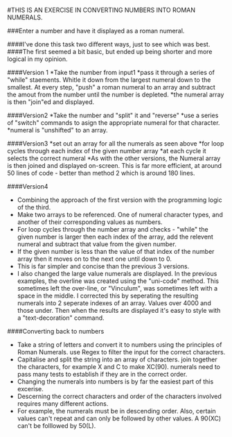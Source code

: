 #THIS IS AN EXERCISE IN CONVERTING NUMBERS INTO ROMAN NUMERALS.

###Enter a number and have it displayed as a roman numeral.

####I've done this task two different ways, just to see which was best.
####The first seemed a bit basic, but ended up being shorter and more logical in my opinion.

####Version 1
*Take the number from input1
*pass it through a series of "while" staements. Whitle it down from the largest numeral down to the smallest. At every step, "push" a roman numeral to an array and subtract the amout from the number until the number is depleted.
*the numeral array is then "join"ed and displayed.

####Version2
*Take the number and "split" it and "reverse"
*use a series of "switch" commands to asign the appropriate numeral for that character.
*numeral is "unshifted" to an array.

####Version3
*set out an array for all the numerals as seen above
*for loop cycles through each index of the given number array
*at each cycle it selects the correct numeral
*As with the other versions, the Numeral array is then joined and displayed
on-screen.  This is far more efficient, at around 50 lines of code -
better than method 2 which is around 180 lines.

####Version4
* Combining the approach of the first version with the programming logic of
the third.
* Make two arrays to be referenced. One of numeral character types,
and another of their corresponding values as numbers.
* For loop cycles through the number array and checks - "while" the given number is larger then each index of the array,
add the relevent numeral and subtract that value from the given number.
* If the given number is less than the value of that index of the number array then it moves on to the next one until down to 0.
* This is far simpler and concise than the previous 3 versions.
* I also changed the large value numerals are displayed.  In the previous examples,
the overline was created using the "uni-code" method. This sometimes left the over-line,
or "Vinculum", was sometimes left with a space in the middle. I corrected this by seperating
the resulting numerals into 2 seperate indexes of an array.  Values over 4000 and those under.
Then when the results are displayed it's easy to style with a "text-decoration" command.


####Converting back to numbers
* Take a string of letters and convert it to numbers using the principles of Roman Numerals.
use Regex to filter the input for the correct characters.
* Capitalise and split the string into an array of characters.
join together the characters, for example X and C to make XC(90).
numerals need to pass many tests to establish if they are in the correct order.
* Changing the numerals into numbers is by far the easiest part of this excerise.
* Descerning the correct characters and order of the characters involved requires many different actions.
* For example, the numerals must be in descending order. Also, certain values can't repeat and can only be followed
by other values.  A 90(XC) can't be folllowed by 50(L).
